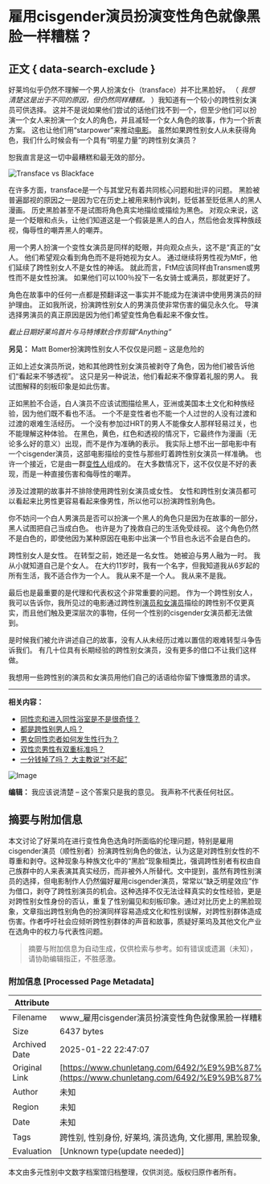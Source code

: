 # 雇用cisgender演员扮演变性角色就像黑脸一样糟糕？

## 正文 { data-search-exclude }


好莱坞似乎仍然不理解一个男人扮演女仆（transface）并不比黑脸好。 （ _我想清楚这是出于不同的原因，但仍然同样糟糕。_ ）我知道有一个较小的跨性别女演员可供选择。 这并不是说如果他们尝试的话他们找不到一个，但至少他们可以扮演一个女人来扮演一个女人的角色，并且减轻一个女人角色的故事，作为一个折衷方案。 这也让他们用“starpower”来推动[电影](https://www.chunletang.com/note/%e7%94%b5%e5%bd%b1 "Topics of 电影")。 虽然如果跨性别女人从未获得角色，我们什么时候会有一个具有“明星力量”的跨性别女演员？

恕我直言是这一切中最糟糕和最无效的部分。

![Transface vs Blackface](http://q.miximages.com/49500/Bias/main-qimg-a19b4ffc1a755ece01e8b989a9901202-c.jpg)

在许多方面，transface是一个与其堂兄有着共同核心问题和批评的问题。 黑脸被普遍鄙视的原因之一是因为它在历史上被用来制作讽刺，贬低甚至贬低黑人的黑人漫画。 历史黑脸甚至不是试图将角色真实地描绘或描绘为黑色。 对观众来说，这是一个眨眼和点头，让他们知道这是一个假装是黑人的白人，然后他会发挥种族歧视，侮辱性的嘲弄黑人的嘲弄。

用一个男人扮演一个变性女演员是同样的眨眼，并向观众点头，这不是“真正的”女人。 他们希望观众看到角色而不是将她视为女人。 通过继续将男性视为MtF，他们延续了跨性别女人不是女性的神话。 就此而言，FtM应该同样由Transmen或男性而不是女性扮演。 如果他们可以100％投下一名女骑士或满员，那就更好了。

角色在故事中的任何一点都是预翻译这一事实并不能成为在演讲中使用男演员的辩护理由。 正如我所说，扮演跨性别女人的男演员使非常伤害的偏见永久化。 导演选择男演员的真正原因是因为他们希望变性角色看起来不像女性。

_截止日期好莱坞首片与马特博默合作剪辑“Anything”_

**另见：** Matt Bomer扮演跨性别女人不仅仅是问题 – 这是危险的

正如上述女演员所说，她和其他跨性别女演员被剥夺了角色，因为他们被告诉他们“看起来不够透视”。 这只是另一种说法，他们看起来不像穿着礼服的男人。 我试图解释的刻板印象是如此伤害。

正如黑脸不合适，白人演员不应该试图描绘黑人，亚洲或美国本土文化和种族经验，因为他们既不看也不活。 一个不是变性者也不能一个人过世的人没有过渡和过渡的艰难生活经历。 一个没有参加过HRT的男人不能像女人那样轻易过关，也不能理解这种体验。 在黑色，黄色，红色和透视的情况下，它最终作为漫画（无论多么好的意义）出现，而不是作为准确的表示。 我实际上想不出一部电影中有一个cisgender演员，这部电影描绘的变性与那些盯着跨性别女演员一样准确。 也许一个接近，它是由一群[变性人](https://www.chunletang.com/note/%e5%8f%98%e6%80%a7%e4%ba%ba "Topics of 变性人")组成的。 在大多数情况下，这不仅仅是不好的表现，而是一种直接伤害和侮辱性的嘲弄。

涉及过渡期的故事并不排除使用跨性别女演员或女性。 女性和跨性别女演员都可以看起来比男性更容易看起来像男性，所以他可以扮演跨性别角色。

你不妨问一个白人男演员是否可以扮演一个黑人的角色只是因为在故事的一部分，黑人试图把自己当成白色。 也许是为了挽救自己的生活免受歧视。 这个角色仍然不是白色的，即使他因为某种原因在电影中出演一个节目也永远不会是白色的。

跨性别女人是女性。 在转型之前，她还是一名女性。 她被迫与男人融为一时。 我从小就知道自己是个女人。 在大约11岁时，我有一个名字，但我知道我从6岁起的所有生活，我不适合作为一个人。 我从来不是一个人。 我从来不是我。

最后也是最重要的是代理和代表权这个非常重要的问题。 作为一个跨性别女人，我可以告诉你，我所见过的电影通过跨性别[演员和女演员](https://www.chunletang.com/note/%e6%bc%94%e5%91%98%e5%92%8c%e5%a5%b3%e6%bc%94%e5%91%98 "Topics of 演员和女演员")描绘的跨性别不仅更真实，而且他们触及更深层次的事物，任何一个性别的cisgender女演员都无法做到。

是时候我们被允许讲述自己的故事，没有人从未经历过难以置信的艰难转型斗争告诉我们。 有几十位具有长期经验的跨性别女演员，没有更多的借口不让我们这样做。

我想用一些跨性别的演员和女演员用他们自己的话语给你留下慷慨激昂的请求。

---

**相关内容：**

- [同性恋和进入同性浴室是不是很奇怪？](https://www.chunletang.com/886/%e5%90%8c%e6%80%a7%e6%81%8b%e5%92%8c%e8%bf%9b%e5%85%a5%e5%90%8c%e6%80%a7%e6%b5%b8%e5%ae%a4%e6%98%af%e4%b8%8d%e6%98%af%e5%be%88%e5%a5%87%e6%80%aa%ef%bc%9f.html)
- [都是跨性别男人吗？](https://www.chunletang.com/1079/%e9%83%bd%e6%98%af%e8%b7%a8%e6%80%a7%e5%88%ab%e7%94%b7%e4%ba%ba%e5%90%97%ef%bc%9f.html)
- [男女同性恋者如何发生性行为？](https://www.chunletang.com/8195/%e7%94%b7%e5%a5%b3%e5%90%8c%e6%80%a7%e6%81%8b%e8%80%85%e5%a6%82%e4%bd%95%e5%8f%91%e7%94%9f%e6%80%a7%e8%a1%8c%e4%b8%ba%ef%bc%9f.html)
- [双性恋男性有双重标准吗？](https://www.chunletang.com/1845/%e5%8f%8c%e6%80%a7%e6%81%8b%e7%94%b7%e6%80%a7%e6%9c%89%e5%8f%8c%e9%87%8d%e6%a0%87%e5%87%86%e5%90%97%ef%bc%9f.html)
- [一分钱掉了吗？ 大主教说“对不起”](https://www.chunletang.com/29672/%e4%b8%80%e5%88%86%e9%92%b1%e6%8e%89%e4%ba%86%e5%90%97%ef%bc%9f-%e5%a4%a7%e4%b8%bb%e6%95%99%e8%af%b4%e5%af%b9%e4%b8%8d%e8%b5%b7.html)

![Image](/girls/a.jpg)

**编辑：** 我应该说清楚 – 这个答案只是我的意见。 我声称不代表任何社区。
<!-- tcd_original_link https://www.chunletang.com/6492/%E9%9B%87%E7%94%A8cisgender%E6%BC%94%E5%91%98%E6%89%AE%E6%BC%94%E5%8F%98%E6%80%A7%E8%A7%92%E8%89%B2%E5%B0%B1%E5%83%8F%E9%BB%91%E8%84%B8%E4%B8%80%E6%A0%B7%E7%B3%9F%E7%B3%95%EF%BC%9F.html -->


## 摘要与附加信息

<!-- tcd_abstract -->
本文讨论了好莱坞在进行变性角色选角时所面临的伦理问题，特别是雇用cisgender演员（顺性别者）扮演跨性别角色的做法，认为这是对跨性别女性的不尊重和剥夺。这种现象与种族文化中的“黑脸”现象相类比，强调跨性别者有权由自己族群中的人来表演其真实经历，而非被外人所替代。文中提到，虽然有跨性别演员的选择，但电影制作人仍然偏好雇用cisgender演员，常常以“缺乏明星效应”作为借口，剥夺了跨性别演员的机会。这种选择不仅无法诠释真实的女性经验，更是对跨性别女性身份的否认，重复了性别偏见和刻板印象。通过对比历史上的黑脸现象，文章指出跨性别角色的扮演同样容易造成文化和性别误解，对跨性别群体造成伤害。作者呼吁社会应倾听跨性别群体的声音和故事，质疑好莱坞及其他文化产业在选角中的权力与代表性问题。
<!-- tcd_abstract_end -->

> 摘要与附加信息为自动生成，仅供检索与参考。如有错误或遗漏（未知），请协助编辑指正，不胜感激。

### 附加信息 [Processed Page Metadata]

| Attribute       | Value                                  |
|-----------------|----------------------------------------|
| Filename        | www_雇用cisgender演员扮演变性角色就像黑脸一样糟糕？_-_春乐堂.md                             |
| Size            | 6437 bytes                           |
| Archived Date   | 2025-01-22 22:47:07                             |
| Original Link   | [https://www.chunletang.com/6492/%E9%9B%87%E7%94%A8cisgender%E6%BC%94%E5%91%98%E6%89%AE%E6%BC%94%E5%8F%98%E6%80%A7%E8%A7%92%E8%89%B2%E5%B0%B1%E5%83%8F%E9%BB%91%E8%84%B8%E4%B8%80%E6%A0%B7%E7%B3%9F%E7%B3%95%EF%BC%9F.html](https://www.chunletang.com/6492/%E9%9B%87%E7%94%A8cisgender%E6%BC%94%E5%91%98%E6%89%AE%E6%BC%94%E5%8F%98%E6%80%A7%E8%A7%92%E8%89%B2%E5%B0%B1%E5%83%8F%E9%BB%91%E8%84%B8%E4%B8%80%E6%A0%B7%E7%B3%9F%E7%B3%95%EF%BC%9F.html)                       |
| Author          | 未知                               |
| Region          | 未知                               |
| Date            | 未知                                 |
| Tags            | 跨性别, 性别身份, 好莱坞, 演员选角, 文化挪用, 黑脸现象, 性别偏见, 影视表现, 跨性别故事, 代表权                                 |
| Evaluation            | [Unknown type(update needed)]                                 |
<!-- tcd_table_end -->

本文由多元性别中文数字档案馆归档整理，仅供浏览。版权归原作者所有。
